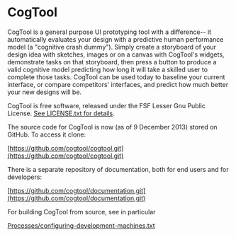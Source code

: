 # CogTool
CogTool is a general purpose UI prototyping tool with a difference--
it automatically evaluates your design with a predictive human
performance model (a "cognitive crash dummy"). Simply create a
storyboard of your design idea with sketches, images or on a canvas
with CogTool's widgets, demonstrate tasks on that storyboard, then
press a button to produce a valid cognitive model predicting how long
it will take a skilled user to complete those tasks. CogTool can be
used today to baseline your current interface, or compare competitors'
interfaces, and predict how much better your new designs will be.

CogTool is free software, released under the FSF Lesser Gnu Public
License. [See LICENSE.txt for details](https://github.com/cogtool/cogtool/blob/master/LICENSE.txt).

The source code for CogTool is now (as of 9 December 2013) stored on
GitHub. To access it clone:

[https://github.com/cogtool/cogtool.git](https://github.com/cogtool/cogtool.git)

There is a separate repository of documentation, both for end users
and for developers:

[https://github.com/cogtool/documentation.git](https://github.com/cogtool/documentation.git)

For building CogTool from source, see in particular

[Processes/configuring-development-machines.txt](https://github.com/cogtool/documentation/blob/master/Processes/configuring-development-machines.txt)

